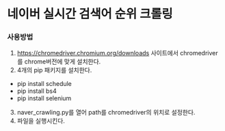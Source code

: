 # 네이버 실시간 검색어 순위 크롤링

### 사용방법
1. https://chromedriver.chromium.org/downloads 사이트에서 chromedriver를 chrome버전에 맞게 설치한다.
2. 4개의 pip 패키지를 설치한다.
  - pip install schedule
  - pip install bs4
  - pip install selenium
3. naver_crawling.py를 열어 path를 chromedriver의 위치로 설정한다.
4. 파일을 실행시킨다.



